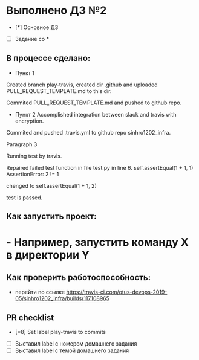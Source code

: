 # Выполнено ДЗ №2

 - [*] Основное ДЗ
 - [ ] Задание со *

## В процессе сделано:
 - Пункт 1

Created branch play-travis, created dir .github and uploaded PULL_REQUEST_TEMPLATE.md to this dir.

Commited PULL_REQUEST_TEMPLATE.md and pushed to github repo.

 - Пункт 2
Accomplished integration between slack and travis with encryption.

Commited and pushed .travis.yml to github repo sinhro1202_infra.


  Paragraph 3

Running test by travis.

Repaired failed test function in file test.py in line 6.
self.assertEqual(1 + 1, 1)
AssertionError: 2 != 1

chenged to 
self.assertEqual(1 + 1, 2)

test is passed.

## Как запустить проект:
# - Например, запустить команду X в директории Y

## Как проверить работоспособность:
 
- перейти по ссылке https://travis-ci.com/otus-devops-2019-05/sinhro1202_infra/builds/117108965

## PR checklist
 - [*8] Set label play-travis to commits
 - [ ] Выставил label c номером домашнего задания
 - [ ] Выставил label с темой домашнего задания
